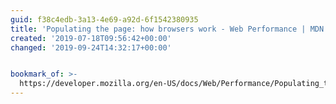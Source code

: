 ```yaml
---
guid: f38c4edb-3a13-4e69-a92d-6f1542380935
title: 'Populating the page: how browsers work - Web Performance | MDN'
created: '2019-07-18T09:56:42+00:00'
changed: '2019-09-24T14:32:17+00:00'


bookmark_of: >-
  https://developer.mozilla.org/en-US/docs/Web/Performance/Populating_the_page:_how_browsers_work
---
```


